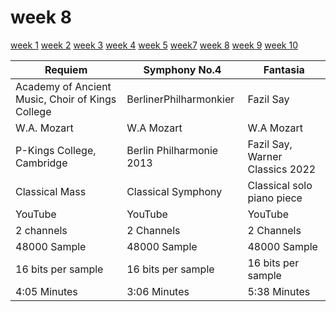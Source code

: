 # week 8

[week 1](week1.md)  [week 2](week2.md)  [week 3](week3.md)  [week 4](week4.md)  [week 5](week5.md)  [week7](week7.d)  [week 8](week8.md)  [week 9](week9.md)  [week 10](week10.md)  


Requiem | Symphony No.4 | Fantasia
--------|---------------|---------
Academy of Ancient Music, Choir of Kings College  |  BerlinerPhilharmonkier  |  Fazil Say
W.A. Mozart | W.A Mozart | W.A Mozart|
P-Kings College, Cambridge | Berlin Philharmonie 2013 | Fazil Say, Warner Classics 2022
Classical Mass | Classical Symphony | Classical solo piano piece
YouTube | YouTube | YouTube
2 channels | 2 Channels | 2 Channels 
48000 Sample | 48000 Sample | 48000 Sample
16 bits per sample | 16 bits per sample | 16 bits per sample 
4:05 Minutes | 3:06 Minutes | 5:38 Minutes

